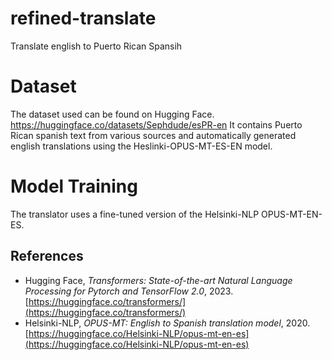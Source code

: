 
# refined-translate
Translate english to Puerto Rican Spansih

# Dataset
The dataset used can be found on Hugging Face. https://huggingface.co/datasets/Sephdude/esPR-en
It contains Puerto Rican spanish text from various sources and automatically generated english translations using the Heslinki-OPUS-MT-ES-EN model.

# Model Training
The translator uses a fine-tuned version of the Helsinki-NLP OPUS-MT-EN-ES.

## References

- Hugging Face, *Transformers: State-of-the-art Natural Language Processing for Pytorch and TensorFlow 2.0*, 2023. [https://huggingface.co/transformers/](https://huggingface.co/transformers/)
- Helsinki-NLP, *OPUS-MT: English to Spanish translation model*, 2020. [https://huggingface.co/Helsinki-NLP/opus-mt-en-es](https://huggingface.co/Helsinki-NLP/opus-mt-en-es)
